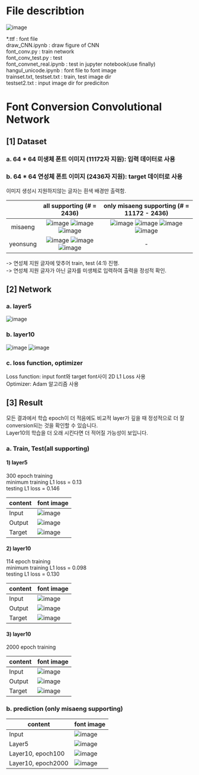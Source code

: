 # File describtion
![image](https://user-images.githubusercontent.com/33209778/50393910-ab323e00-079c-11e9-9119-cd432e447a18.png)  

*.ttf : font file  
draw_CNN.ipynb : draw figure of CNN  
font_conv.py : train network  
font_conv_test.py : test  
font_convnet_real.ipynb : test in jupyter notebook(use finally)  
hangul_unicode.ipynb : font file to font image  
trainset.txt, testset.txt : train, test image dir  
testset2.txt : input image dir for prediciton  
  
# Font Conversion Convolutional Network
## [1] Dataset
### a. 64 * 64 미생체 폰트 이미지 (11172자 지원): 입력 데이터로 사용
### b. 64 * 64 연성체 폰트 이미지 (2436자 지원): target 데이터로 사용
이미지 생성시 지원하지않는 글자는 흰색 배경만 출력함.  

|          | all supporting  (# = 2436) | only misaeng supporting (# = 11172 - 2436) |
|:--------:|:------------------------:|:-----------------------------------------:|
|  misaeng |    ![image](https://user-images.githubusercontent.com/33209778/50393125-5dff9d80-0797-11e9-8d30-4e5be80a5bb8.png) ![image](https://user-images.githubusercontent.com/33209778/50393131-622bbb00-0797-11e9-8907-b85afeeab67b.png) ![image](https://user-images.githubusercontent.com/33209778/50393132-648e1500-0797-11e9-891b-563999e814fa.png)                    |           ![image](https://user-images.githubusercontent.com/33209778/50393173-a61ec000-0797-11e9-8c7f-929d1fe8e799.png) ![image](https://user-images.githubusercontent.com/33209778/50393175-a8811a00-0797-11e9-8e56-359f91ed54bf.png) ![image](https://user-images.githubusercontent.com/33209778/50393176-aa4add80-0797-11e9-864e-4642d171a243.png) ![image](https://user-images.githubusercontent.com/33209778/50393178-ad45ce00-0797-11e9-8b90-243857764371.png)      |
| yeonsung |            ![image](https://user-images.githubusercontent.com/33209778/50393155-8c7d7880-0797-11e9-8fb5-ec54f3983945.png) ![image](https://user-images.githubusercontent.com/33209778/50393159-91422c80-0797-11e9-9573-1d9dd4c21f11.png) ![image](https://user-images.githubusercontent.com/33209778/50393163-956e4a00-0797-11e9-82b1-9146b9ecbd16.png)              |                     -                     |

-> 연성체 지원 글자에 맞추어 train, test (4:1) 진행.  
-> 연성체 지원 글자가 아닌 글자를 미생체로 입력하여 출력을 정성적 확인.  

## [2] Network
### a. layer5
![image](https://user-images.githubusercontent.com/33209778/50393348-06623180-0799-11e9-9735-8917a2d43821.png)

### b. layer10
![image](https://user-images.githubusercontent.com/33209778/50393357-10843000-0799-11e9-9c99-2cf1ad20ce12.png)
![image](https://user-images.githubusercontent.com/33209778/50393358-137f2080-0799-11e9-9bc4-af2e0b4de574.png)

### c. loss function, optimizer
Loss function: input font와 target font사이 2D L1 Loss 사용  
Optimizer: Adam 알고리즘 사용  

## [3] Result
모든 결과에서 학습 epoch이 더 적음에도 비교적 layer가 깊을 때 정성적으로 더 잘 conversion되는 것을 확인할 수 있습니다.  
Layer10의 학습을 더 오래 시킨다면 더 적어질 가능성이 보입니다.  

### a. Train, Test(all supporting)
#### 1) layer5
300 epoch training  
minimum training L1 loss = 0.13  
testing L1 loss = 0.146  
  
| content | font image |
|---------|------------|
| Input   |  ![image](https://user-images.githubusercontent.com/33209778/50393505-01ea4880-079a-11e9-848a-97b06b5648bd.png)  |
| Output  |  ![image](https://user-images.githubusercontent.com/33209778/50393541-470e7a80-079a-11e9-83b2-89c7d2c9ad07.png)  |
| Target  |  ![image](https://user-images.githubusercontent.com/33209778/50393530-39f18b80-079a-11e9-94b0-4e5f00b2d3ba.png)  |
  
#### 2) layer10
114 epoch training  
minimum training L1 loss = 0.098  
testing L1 loss = 0.130  
  
| content | font image |
|---------|------------|
| Input   |  ![image](https://user-images.githubusercontent.com/33209778/50393505-01ea4880-079a-11e9-848a-97b06b5648bd.png)  |
| Output  |  ![image](https://user-images.githubusercontent.com/33209778/50393564-6b6a5700-079a-11e9-9766-2c63d48c5860.png)  |
| Target  |  ![image](https://user-images.githubusercontent.com/33209778/50393530-39f18b80-079a-11e9-94b0-4e5f00b2d3ba.png)  |
  
  
#### 3) layer10
2000 epoch training  
  
| content | font image |
|---------|------------|
| Input   |  ![image](https://user-images.githubusercontent.com/33209778/50393505-01ea4880-079a-11e9-848a-97b06b5648bd.png)       |
| Output  |    ![image](https://user-images.githubusercontent.com/33209778/50393694-488c7280-079b-11e9-8671-b9749c486729.png)    |
| Target  |        ![image](https://user-images.githubusercontent.com/33209778/50393530-39f18b80-079a-11e9-94b0-4e5f00b2d3ba.png)  |
  
### b. prediction (only misaeng supporting)
  
| content | font image |
|---------|------------|
|  Input  |  ![image](https://user-images.githubusercontent.com/33209778/50393763-c18bca00-079b-11e9-9d34-779d2c54c69f.png)  |
|  Layer5  |  ![image](https://user-images.githubusercontent.com/33209778/50393783-f435c280-079b-11e9-9bf8-58a54252a99f.png)  |
|  Layer10, epoch100  |  ![image](https://user-images.githubusercontent.com/33209778/50393801-16c7db80-079c-11e9-8e40-95f59da9d43c.png)  |
|  Layer10, epoch2000  |  ![image](https://user-images.githubusercontent.com/33209778/50393805-1deee980-079c-11e9-85a4-56385aa2f4d4.png)  |
